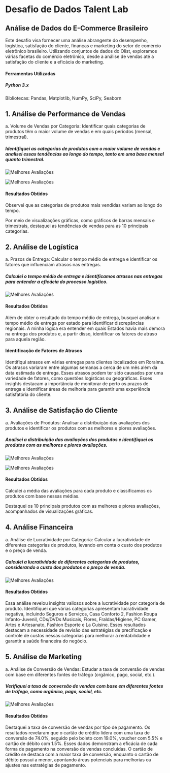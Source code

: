 # Desafio de Dados Talent Lab

## Análise de Dados do E-Commerce Brasileiro 
Este desafio visa fornecer uma análise abrangente do desempenho, logística, satisfação do cliente, finanças e marketing do setor de comércio eletrônico brasileiro. Utilizando conjuntos de dados do Olist, exploramos várias facetas do comércio eletrônico, desde a análise de vendas até a satisfação do cliente e a eficácia do marketing.

#### Ferramentas Utilizadas
##### Python 3.x
Bibliotecas: Pandas, Matplotlib, NumPy, SciPy, Seaborn

## 1. Análise de Performance de Vendas
a. Volume de Vendas por Categoria:  Identificar quais categorias de produtos têm o 
maior volume de vendas e em quais períodos (mensal, trimestral).

##### Identifiquei as categorias de produtos com o maior volume de vendas e analisei essas tendências ao longo do tempo, tanto em uma base mensal quanto trimestral.

![Melhores Avaliações](volumes_vendas.png)

![Melhores Avaliações](trimensal.png)

#### Resultados Obtidos
Observei que as categorias de produtos mais vendidas variam ao longo do tempo.

Por meio de visualizações gráficas, como gráficos de barras mensais e trimestrais, destaquei as tendências de vendas para as 10 principais categorias.

## 2. Análise de Logística
a. Prazos de Entrega: Calcular o tempo médio de entrega e identificar os fatores que 
influenciam atrasos nas entregas.

##### Calculei o tempo médio de entrega e identificamos atrasos nas entregas para entender a eficácia do processo logístico.

![Melhores Avaliações](logistica.png)


#### Resultados Obtidos
Além de obter o resultado do tempo médio de entrega, busquei analisar o tempo médio de entrega por estado para identificar discrepâncias regionais. A minha lógica era entender em quais Estados havia mais demora na entrega dos produtos e, a partir disso, identificar os fatores de atraso para aquela região. 


#### Identificação de Fatores de Atrasos
Identifiqui atrasos em várias entregas para clientes localizados em Roraima. Os atrasos variaram entre algumas semanas a cerca de um mês além da data estimada de entrega. Esses atrasos podem ter sido causados por uma variedade de fatores, como questões logísticas ou geográficas. Esses insights destacam a importância de monitorar de perto os prazos de entrega e identificar áreas de melhoria para garantir uma experiência satisfatória do cliente.

## 3. Análise de Satisfação do Cliente
a. Avaliações de Produtos: Analisar a distribuição das avaliações dos produtos e 
identificar os produtos com as melhores e piores avaliações.

##### Analisei a distribuição das avaliações dos produtos e identifiquei os produtos com as melhores e piores avaliações.

![Melhores Avaliações](melhoresavaliacoes.png)

![Melhores Avaliações](pioresavaliacoes.png)

#### Resultados Obtidos
Calculei  a média das avaliações para cada produto e classificamos os produtos com base nessas médias.

Destaquei os 10 principais produtos com as melhores e piores avaliações, acompanhados de visualizações gráficas.

## 4. Análise Financeira
a. Análise de Lucratividade por Categoria: Calcular a lucratividade de diferentes 
categorias de produtos, levando em conta o custo dos produtos e o preço de venda.

##### Calculei a lucratividade de diferentes categorias de produtos, considerando o custo dos produtos e o preço de venda.

![Melhores Avaliações](lucratividade.png)


#### Resultados Obtidos
Essa análise revelou insights valiosos sobre a lucratividade por categoria de produto. Identifiquei que várias categorias apresentam lucratividade negativa, incluindo Seguros e Serviços, Casa Conforto 2, Fashion Roupa Infanto-Juvenil, CDs/DVDs Musicais, Flores, Fraldas/Higiene, PC Gamer, Artes e Artesanato, Fashion Esporte e La Cuisine. Esses resultados destacam a necessidade de revisão das estratégias de precificação e controle de custos nessas categorias para melhorar a rentabilidade e garantir a saúde financeira do negócio. 

## 5. Análise de Marketing
a. Análise de Conversão de Vendas: Estudar a taxa de conversão de vendas com base 
em diferentes fontes de tráfego (orgânico, pago, social, etc.).

##### Verifiquei a taxa de conversão de vendas com base em diferentes fontes de tráfego, como orgânico, pago, social, etc.

![Melhores Avaliações](pagamentos.png)

#### Resultados Obtidos
Destaquei a taxa de conversão de vendas por tipo de pagamento. Os resultados revelaram que o cartão de crédito lidera com uma taxa de conversão de 74.0%, seguido pelo boleto com 19.0%, voucher com 5.5% e cartão de débito com 1.5%. Esses dados demonstram a eficácia de cada forma de pagamento na conversão de vendas concluídas. O cartão de crédito se destaca com a maior taxa de conversão, enquanto o cartão de débito possui a menor, apontando áreas potenciais para melhorias ou ajustes nas estratégias de pagamento.





